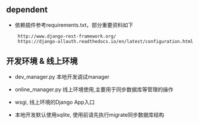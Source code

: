 
## dependent
 - 依赖插件参考requirements.txt，部分重要资料如下
 
   ```
    http://www.django-rest-framework.org/
    https://django-allauth.readthedocs.io/en/latest/configuration.html
   ```
   
## 开发环境 & 线上环境
 - dev_manager.py  本地开发调试manager
 - online_manager.py 线上环境使用,主要用于同步数据库等管理的操作
 - wsgi, 线上环境的Django App入口
 
 - 本地开发默认使用sqlite, 使用前请先执行migrate同步数据库结构
